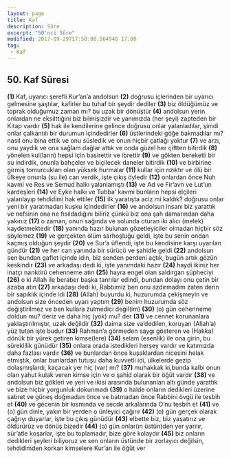 ```yaml
---
layout: page
title: Kaf
description: Sûre
excerpt: "50'nci Sûre"
modified: 2017-09-29T17:50:00.564948 17:00
tag: 
 - Kaf
---
```


## 50. Kaf Sûresi

**(1)** Kaf, uyarıcı şerefli Kur’an’a andolsun
**(2)** doğrusu içlerinden bir uyarıcı gelmesine şaştılar, kafirler bu tuhaf bir şeydir dediler
**(3)** biz öldüğümüz ve toprak olduğumuz zaman mı? bu uzak bir dönüştür
**(4)** andolsun yerin onlardan ne eksilttiğini biz bilmişizdir ve yanımızda (her şeyi) zapteden bir Kitap vardır
**(5)** hak ile kendilerine gelince doğrusu onlar yalanladılar, şimdi onlar çalkantılı bir durumun içindedirler 
**(6)** üstlerindeki göğe bakmadılar mı? nasıl onu bina ettik ve onu süsledik ve onun hiçbir çatlağı yoktur
**(7)** ve arzı, onu yaydık ve ona sağlam dağlar attık ve onda güzel her çiftten bitirdik
**(8)** yönelen kul(ların) hepsi için basirettir ve ibrettir
**(9)** ve gökten bereketli bir su indirdik, onunla bahçeler ve biçilecek daneler bitirdik
****(10)**** ve birbirine girmiş tomurcukları olan yüksek hurmalar
****(11)**** kullar için rızıktır ve ölü bir ülkeye onunla (su ile) can verdik, işte çıkış öyledir
****(12)**** onlardan önce Nuh kavmi ve Res ve Semud halkı yalanlamıştı
****(13)**** ve Ad ve Fir’avn ve Lut’un kardeşleri
****(14)**** ve Eyke halkı ve Tubba’ kavmi bunların hepsi elçileri yalanlayıp tehdidimi hak ettiler
****(15)**** ilk yaratışta aciz mi kaldık? doğrusu onlar yeni bir yaratmadan kuşku içindedirler
****(16)**** ve andolsun insanı biz yarattık ve nefsinin ona ne fısıldadığını biliriz çünkü biz ona şah damarından daha yakınız
****(17)**** o zaman, onun sağında ve solunda oturan iki alıcı (melek) kaydetmektedir
****(18)**** yanında hazır bulunan gözetleyiciler olmadan hiçbir söz söylemez
****(19)**** ve gerçekten ölüm sarhoşluğu geldi, işte bu senin ondan kaçmış olduğun şeydir
****(20)**** ve Sur’a üflendi, işte bu kendisine karşı uyarılan gündür
****(21)**** ve her can yanında bir sürücü ve şahidle geldi
****(22)**** andolsun sen bundan gaflet içinde idin, biz senden perdeni açtık, bugün artık gözün keskindir
****(23)**** ve arkadaşı dedi ki, işte yanımdaki hazır 
****(24)**** haydi ikiniz her inatçı nankörü cehenneme atın
****(25)**** hayra engel olan saldırgan şüpheciyi
****(26)**** o ki Allah ile beraber başka tanrılar edindi, bundan dolayı onu çetin bir azaba atın
****(27)**** arkadaşı dedi ki, Rabbimiz ben onu azdırmadım zaten derin bir sapıklık içinde idi 
****(28)**** (Allah) buyurdu ki, huzurumda çekişmeyin ve andolsun size önceden uyarı yaptım
****(29)**** benim huzurumda söz değiştirilmez ve ben kullara zulmedici değil(im)
****(30)**** (o) gün cehenneme doldun mu? deriz ve daha hiç (yok) mu? der
****(31)**** ve cennet korunanlara yaklaştırılmıştır, uzak değildir
****(32)**** daima size va’dedilen, koruyan (Allah’a) yüz tutan işte budur
****(33)**** Rahman’a görmeden saygı gösteren ve (Hakka) dönük bir yürek getiren kimse(lere)
****(34)**** selam (esenlik) ile ona girin, bu süreklilik günüdür
****(35)**** onlara orada istedikleri herşey vardır ve katımızda daha fazlası vardır 
****(36)**** ve bunlardan önce kuşaklardan nicesini helak etmiştik, onlar bunlardan tutuşu daha kuvvetli idi, ülkelerde gezip dolaşmışlardı, kaçacak yer hiç (var) mı?
****(37)**** muhakkak ki,bunda kalbi onun olan yahut kulak veren kimse için ve o şahid olarak bir öğüt vardır
****(38)**** ve andolsun biz  gökleri ve yeri ve ikisi arasında bulunanları altı günde yarattık ve bize hiçbir yorgunluk dokunmadı 
****(39)**** o halde onların dedikleri üzerine sabret ve güneş doğmadan önce ve batmadan önce Rabbini övgü ile tesbih et
****(40)**** ve gecenin bir kısmında ve secde arkalarında O’nu tesbih et
****(41)**** ve (o) gün dinle, yakın bir yerden o ünleyici çağırır
****(42)**** (o) gün gerçek olarak çağrıyı duyarlar, işte bu çıkış günüdür 
****(43)**** elbette biz, biz yaşatırız ve öldürürüz ve dönüş bizedir
****(44)**** (o) gün onlar(ın üstün)den yer yarılır, sür’atle koşarlar, işte bu toplamadır, bize göre kolaydır 
****(45)**** biz onların dedikleri şeyleri biliyoruz ve sen onların üstünde bir zorlayıcı değilsin, tehdidimden korkan kimselere Kur’an ile öğüt ver 
